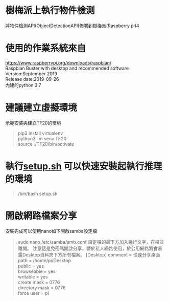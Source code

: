 # 樹梅派上執行物件檢測
將物件檢測API(ObjectDetectionAPI)佈署到樹梅派(Raspberry pi)4

# 使用的作業系統來自
https://www.raspberrypi.org/downloads/raspbian/  
Raspbian Buster with desktop and recommended software  
Version:September 2019  
Release date:2019-09-26  
內建的python 3.7  

# 建議建立虛擬環境
示範安裝與建立TF20的環境
> pip3 install virtualenv  
> python3 -m venv TF20  
> source ./TF20/bin/activate  

# 執行[setup.sh](https://github.com/aaasdream/Raspberrypi_ObjectDetection/blob/master/setup.sh) 可以快速安裝起執行推理的環境
> /bin/bash  setup.sh  

# 開啟網路檔案分享
安裝完成可以使用nano如下開啟samba設定檔
>sudo nano /etc/samba/smb.conf
設定檔的最下方加入幾行文字，存檔並離開。 注意這是免密碼開啟分享，請於私人網路使用，於公用網路將會暴露Desktop資料夾下方所有檔案。
>[Desktop]
>    comment = 快速分享桌面  
>    path = /home/pi/Desktop  
>    public = yes  
>    browseable = yes  
>    writable = yes  
>    create mask = 0776  
>    directory mask = 0776  
>    force user = pi  



